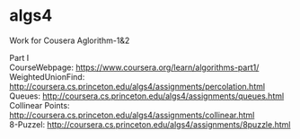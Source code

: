 # algs4
Work for Cousera Aglorithm-1&amp;2  

Part I   
CourseWebpage:     https://www.coursera.org/learn/algorithms-part1/    
WeightedUnionFind: http://coursera.cs.princeton.edu/algs4/assignments/percolation.html      
Queues:            http://coursera.cs.princeton.edu/algs4/assignments/queues.html    
Collinear Points:  http://coursera.cs.princeton.edu/algs4/assignments/collinear.html  
8-Puzzel:          http://coursera.cs.princeton.edu/algs4/assignments/8puzzle.html

